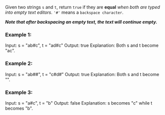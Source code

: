 Given two strings `s` and `t`, return `true` if they are **equal** 
*when both are typed into empty text editors*. `'#'` means a `backspace character`.

***Note that after backspacing an empty text, the text will continue empty.***

### Example 1:

Input: s = "ab#c", t = "ad#c"
Output: true
Explanation: Both s and t become "ac".

### Example 2:

Input: s = "ab##", t = "c#d#"
Output: true
Explanation: Both s and t become "".

### Example 3:

Input: s = "a#c", t = "b"
Output: false
Explanation: s becomes "c" while t becomes "b".


 